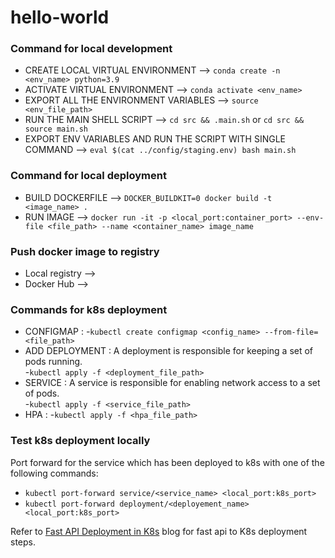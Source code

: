 # hello-world


### Command for local development
- CREATE LOCAL VIRTUAL ENVIRONMENT --> `conda create -n <env_name> python=3.9`  
- ACTIVATE VIRTUAL ENVIRONMENT --> `conda activate <env_name>`  
- EXPORT ALL THE ENVIRONMENT VARIABLES --> `source <env_file_path>`  
- RUN THE MAIN SHELL SCRIPT --> `cd src && .main.sh` or `cd src && source main.sh`  
- EXPORT ENV VARIABLES AND RUN THE SCRIPT WITH SINGLE COMMAND --> `eval $(cat ../config/staging.env) bash main.sh`  
  
### Command for local deployment
- BUILD DOCKERFILE --> `DOCKER_BUILDKIT=0 docker build -t <image_name> .`  
- RUN IMAGE  --> `docker run -it -p <local_port:container_port> --env-file <file_path> --name <container_name> image_name`  

### Push docker image to registry
- Local registry -->
- Docker Hub -->

### Commands for  k8s deployment
- CONFIGMAP :
  -`kubectl create configmap <config_name> --from-file=<file_path>`  
- ADD DEPLOYMENT : A deployment is responsible for keeping a set of pods running.  
  -`kubectl apply -f <deployment_file_path>`  
- SERVICE : A service is responsible for enabling network access to a set of pods.  
  -`kubectl apply -f <service_file_path>`  
- HPA :
  -`kubectl apply -f <hpa_file_path>`  



### Test k8s deployment locally 
Port forward for the service which has been deployed to k8s with one of the following commands:  
- `kubectl port-forward service/<service_name> <local_port:k8s_port>`  
- `kubectl port-forward deployment/<deployement_name> <local_port:k8s_port>`  

Refer to  [Fast API Deployment in K8s](https://techtalkverse.com/post/software-engineering/k8s_deployement/) blog for fast api to  K8s deployment steps.